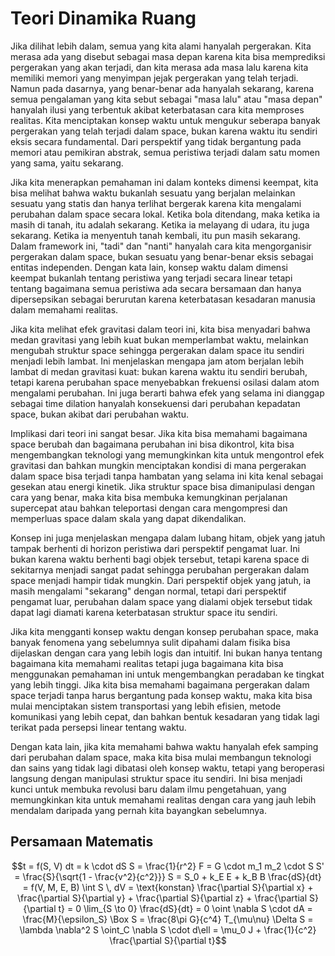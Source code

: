 # Teori Dinamika Ruang

Jika dilihat lebih dalam, semua yang kita alami hanyalah pergerakan. Kita merasa ada yang disebut sebagai masa depan karena kita bisa memprediksi pergerakan yang akan terjadi, dan kita merasa ada masa lalu karena kita memiliki memori yang menyimpan jejak pergerakan yang telah terjadi. Namun pada dasarnya, yang benar-benar ada hanyalah sekarang, karena semua pengalaman yang kita sebut sebagai "masa lalu" atau "masa depan" hanyalah ilusi yang terbentuk akibat keterbatasan cara kita memproses realitas. Kita menciptakan konsep waktu untuk mengukur seberapa banyak pergerakan yang telah terjadi dalam space, bukan karena waktu itu sendiri eksis secara fundamental. Dari perspektif yang tidak bergantung pada memori atau pemikiran abstrak, semua peristiwa terjadi dalam satu momen yang sama, yaitu sekarang.

Jika kita menerapkan pemahaman ini dalam konteks dimensi keempat, kita bisa melihat bahwa waktu bukanlah sesuatu yang berjalan melainkan sesuatu yang statis dan hanya terlihat bergerak karena kita mengalami perubahan dalam space secara lokal. Ketika bola ditendang, maka ketika ia masih di tanah, itu adalah sekarang. Ketika ia melayang di udara, itu juga sekarang. Ketika ia menyentuh tanah kembali, itu pun masih sekarang. Dalam framework ini, "tadi" dan "nanti" hanyalah cara kita mengorganisir pergerakan dalam space, bukan sesuatu yang benar-benar eksis sebagai entitas independen. Dengan kata lain, konsep waktu dalam dimensi keempat bukanlah tentang peristiwa yang terjadi secara linear tetapi tentang bagaimana semua peristiwa ada secara bersamaan dan hanya dipersepsikan sebagai berurutan karena keterbatasan kesadaran manusia dalam memahami realitas.

Jika kita melihat efek gravitasi dalam teori ini, kita bisa menyadari bahwa medan gravitasi yang lebih kuat bukan memperlambat waktu, melainkan mengubah struktur space sehingga pergerakan dalam space itu sendiri menjadi lebih lambat. Ini menjelaskan mengapa jam atom berjalan lebih lambat di medan gravitasi kuat: bukan karena waktu itu sendiri berubah, tetapi karena perubahan space menyebabkan frekuensi osilasi dalam atom mengalami perubahan. Ini juga berarti bahwa efek yang selama ini dianggap sebagai time dilation hanyalah konsekuensi dari perubahan kepadatan space, bukan akibat dari perubahan waktu.

Implikasi dari teori ini sangat besar. Jika kita bisa memahami bagaimana space berubah dan bagaimana perubahan ini bisa dikontrol, kita bisa mengembangkan teknologi yang memungkinkan kita untuk mengontrol efek gravitasi dan bahkan mungkin menciptakan kondisi di mana pergerakan dalam space bisa terjadi tanpa hambatan yang selama ini kita kenal sebagai gesekan atau energi kinetik. Jika struktur space bisa dimanipulasi dengan cara yang benar, maka kita bisa membuka kemungkinan perjalanan supercepat atau bahkan teleportasi dengan cara mengompresi dan memperluas space dalam skala yang dapat dikendalikan.

Konsep ini juga menjelaskan mengapa dalam lubang hitam, objek yang jatuh tampak berhenti di horizon peristiwa dari perspektif pengamat luar. Ini bukan karena waktu berhenti bagi objek tersebut, tetapi karena space di sekitarnya menjadi sangat padat sehingga perubahan pergerakan dalam space menjadi hampir tidak mungkin. Dari perspektif objek yang jatuh, ia masih mengalami "sekarang" dengan normal, tetapi dari perspektif pengamat luar, perubahan dalam space yang dialami objek tersebut tidak dapat lagi diamati karena keterbatasan struktur space itu sendiri.

Jika kita mengganti konsep waktu dengan konsep perubahan space, maka banyak fenomena yang sebelumnya sulit dipahami dalam fisika bisa dijelaskan dengan cara yang lebih logis dan intuitif. Ini bukan hanya tentang bagaimana kita memahami realitas tetapi juga bagaimana kita bisa menggunakan pemahaman ini untuk mengembangkan peradaban ke tingkat yang lebih tinggi. Jika kita bisa memahami bagaimana pergerakan dalam space terjadi tanpa harus bergantung pada konsep waktu, maka kita bisa mulai menciptakan sistem transportasi yang lebih efisien, metode komunikasi yang lebih cepat, dan bahkan bentuk kesadaran yang tidak lagi terikat pada persepsi linear tentang waktu.

Dengan kata lain, jika kita memahami bahwa waktu hanyalah efek samping dari perubahan dalam space, maka kita bisa mulai membangun teknologi dan sains yang tidak lagi dibatasi oleh konsep waktu, tetapi yang beroperasi langsung dengan manipulasi struktur space itu sendiri. Ini bisa menjadi kunci untuk membuka revolusi baru dalam ilmu pengetahuan, yang memungkinkan kita untuk memahami realitas dengan cara yang jauh lebih mendalam daripada yang pernah kita bayangkan sebelumnya.

## Persamaan Matematis

```math
t = f(S, V)
dt = k \cdot dS
S = \frac{1}{r^2}
F = G \cdot m_1 m_2 \cdot S
S' = \frac{S}{\sqrt{1 - \frac{v^2}{c^2}}}
S = S_0 + k_E E + k_B B
\frac{dS}{dt} = f(V, M, E, B)
\int S \, dV = \text{konstan}
\frac{\partial S}{\partial x} + \frac{\partial S}{\partial y} + \frac{\partial S}{\partial z} + \frac{\partial S}{\partial t} = 0
\lim_{S \to 0} \frac{dS}{dt} = 0
\oint \nabla S \cdot dA = \frac{M}{\epsilon_S}
\Box S = \frac{8\pi G}{c^4} T_{\mu\nu}
\Delta S = \lambda \nabla^2 S
\oint_C \nabla S \cdot d\ell = \mu_0 J + \frac{1}{c^2} \frac{\partial S}{\partial t}
```
